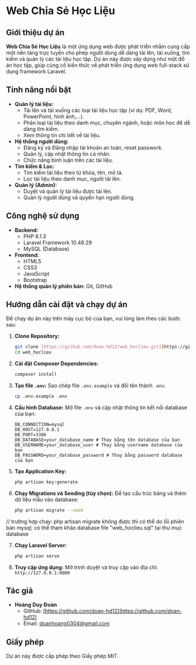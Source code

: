# Web Chia Sẻ Học Liệu

##  Giới thiệu dự án

**Web Chia Sẻ Học Liệu** là một ứng dụng web được phát triển nhằm cung cấp một nền tảng trực tuyến cho phép người dùng dễ dàng tải lên, tải xuống, tìm kiếm và quản lý các tài liệu học tập. Dự án này được xây dựng như một đồ án học tập, giúp củng cố kiến thức về phát triển ứng dụng web full-stack sử dụng framework Laravel.

##  Tính năng nổi bật

* **Quản lý tài liệu:**
    * Tải lên và tải xuống các loại tài liệu học tập (ví dụ: PDF, Word, PowerPoint, hình ảnh,...).
    * Phân loại tài liệu theo danh mục, chuyên ngành, hoặc môn học để dễ dàng tìm kiếm.
    * Xem thông tin chi tiết về tài liệu.
* **Hệ thống người dùng:**
    * Đăng ký và Đăng nhập tài khoản an toàn, reset passwork.
    * Quản lý, cập nhật thông tin cá nhân.
    * Chức năng bình luận trên các tài liệu.
* **Tìm kiếm & Lọc:**
    * Tìm kiếm tài liệu theo từ khóa, tên, mô tả.
    * Lọc tài liệu theo danh mục, người tải lên.
* **Quản lý (Admin):**
    * Duyệt và quản lý tài liệu được tải lên.
    * Quản lý người dùng và quyền hạn người dùng.

##  Công nghệ sử dụng

* **Backend:**
    * PHP 8.1.3
    * Laravel Framework 10.48.29
    * MySQL (Database)
* **Frontend:**
    * HTML5
    * CSS3
    * JavaScript
    * Bootstrap 
* **Hệ thống quản lý phiên bản:** Git, GitHub

##  Hướng dẫn cài đặt và chạy dự án

Để chạy dự án này trên máy cục bộ của bạn, vui lòng làm theo các bước sau:

1.  **Clone Repository:**
    ```bash
    git clone [https://github.com/doan-hd12/web_hoclieu.git](https://github.com/doan-hd12/web_hoclieu.git)
    cd web_hoclieu
    ```

2.  **Cài đặt Composer Dependencies:**
    ```bash
    composer install
    ```

3.  **Tạo file `.env`:**
    Sao chép file `.env.example` và đổi tên thành `.env`.
    ```bash
    cp .env.example .env
    ```

4.  **Cấu hình Database:**
    Mở file `.env` và cập nhật thông tin kết nối database của bạn:
    ```dotenv
    DB_CONNECTION=mysql
    DB_HOST=127.0.0.1
    DB_PORT=3306
    DB_DATABASE=your_database_name # Thay bằng tên database của bạn
    DB_USERNAME=your_database_user # Thay bằng username database của bạn
    DB_PASSWORD=your_database_password # Thay bằng password database của bạn
    ```

5.  **Tạo Application Key:**
    ```bash
    php artisan key:generate
    ```

6.  **Chạy Migrations và Seeding (tùy chọn):**
    Để tạo cấu trúc bảng và thêm dữ liệu mẫu vào database:
    ```bash
    php artisan migrate --seed
    ```
   // trường hợp chạy: php artisan migrate không được thì có thể do lỗi phiên bản mysql; có thể tham khảo database file "web_hoclieu.sql" tại thư mục database

7.  **Chạy Laravel Server:**
    ```bash
    php artisan serve
    ```

8.  **Truy cập ứng dụng:**
    Mở trình duyệt và truy cập vào địa chỉ: `http://127.0.0.1:8000`



##  Tác giả

* **Hoàng Duy Đoàn**
    * GitHub: [https://github.com/doan-hd12](https://github.com/doan-hd12)
    * Email: doanhoang0304@gmail.com

##  Giấy phép

Dự án này được cấp phép theo Giấy phép MIT.